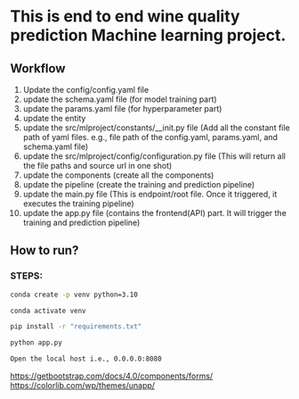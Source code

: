 # This is end to end wine quality prediction Machine learning project.

## Workflow

1. Update the config/config.yaml file
2. update the schema.yaml file (for model training part)
3. update the params.yaml file (for hyperparameter part)
4. update the entity 
5. update the src/mlproject/constants/__init.py file (Add all the constant file path of yaml files. e.g., file path of the config.yaml, params.yaml, and schema.yaml file)
6. update the src/mlproject/config/configuration.py file (This will return all the file paths and source url in one shot)
7. update the components (create all the components)
8. update the pipeline (create the training and prediction pipeline)
9. update the main.py file (This is endpoint/root file. Once it triggered, it executes the training pipeline)
10. update the app.py file (contains the frontend(API) part. It will trigger the training and prediction pipeline)

## How to run?

### STEPS:

```bash
conda create -p venv python=3.10
```

```bash
conda activate venv
```

```bash
pip install -r "requirements.txt"
```

```bash
python app.py
```

```bash
Open the local host i.e., 0.0.0.0:8080
```

https://getbootstrap.com/docs/4.0/components/forms/
https://colorlib.com/wp/themes/unapp/
